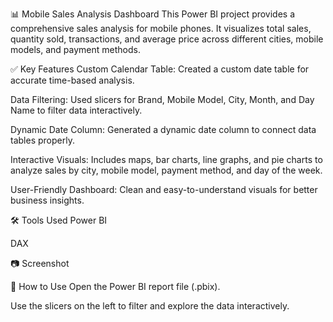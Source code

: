 📊 Mobile Sales Analysis Dashboard
This Power BI project provides a comprehensive sales analysis for mobile phones. It visualizes total sales, quantity sold, transactions, and average price across different cities, mobile models, and payment methods.

✅ Key Features
Custom Calendar Table: Created a custom date table for accurate time-based analysis.

Data Filtering: Used slicers for Brand, Mobile Model, City, Month, and Day Name to filter data interactively.

Dynamic Date Column: Generated a dynamic date column to connect data tables properly.

Interactive Visuals: Includes maps, bar charts, line graphs, and pie charts to analyze sales by city, mobile model, payment method, and day of the week.

User-Friendly Dashboard: Clean and easy-to-understand visuals for better business insights.

🛠️ Tools Used
Power BI

DAX

📷 Screenshot

🚀 How to Use
Open the Power BI report file (.pbix).

Use the slicers on the left to filter and explore the data interactively.

